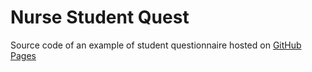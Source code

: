 # Nurse Student Quest

Source code of an example of student questionnaire hosted on [GitHub Pages](https://github.com/pocket-red-fox/Nurse-Student-Quests)
